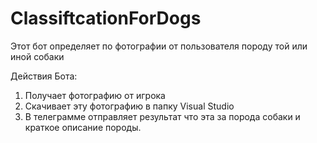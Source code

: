 # ClassiftcationForDogs
Этот бот определяет по фотографии от пользователя породу той или иной собаки

Действия Бота:
1) Получает фотографию от игрока 
2) Скачивает эту фотографию в папку Visual Studio
3) В телеграмме отправляет результат что эта за порода собаки и краткое описание породы.
